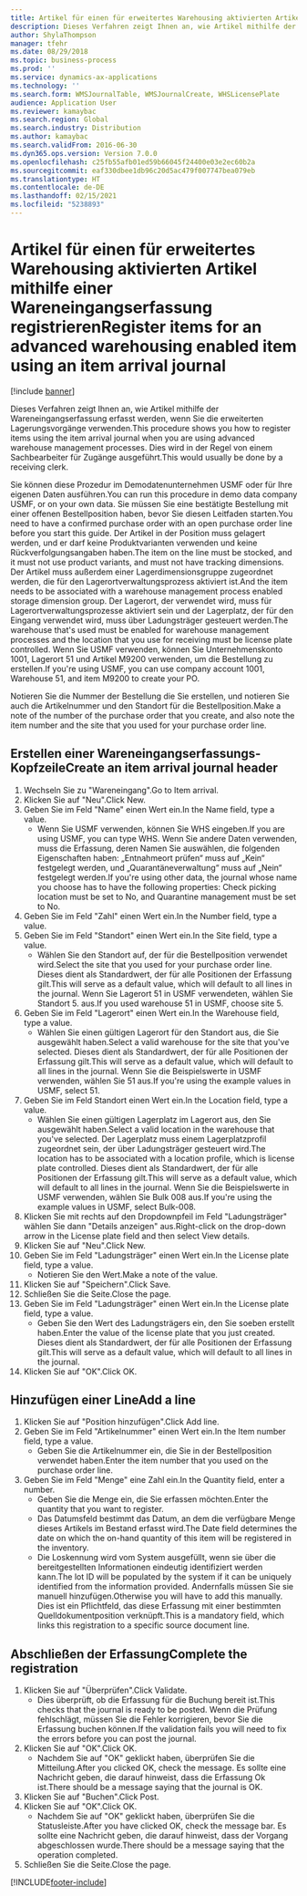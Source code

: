 ```yaml
---
title: Artikel für einen für erweitertes Warehousing aktivierten Artikel mithilfe einer Wareneingangserfassung registrieren
description: Dieses Verfahren zeigt Ihnen an, wie Artikel mithilfe der Wareneingangserfassung erfasst werden, wenn Sie die erweiterten Lagerungsvorgänge verwenden.
author: ShylaThompson
manager: tfehr
ms.date: 08/29/2018
ms.topic: business-process
ms.prod: ''
ms.service: dynamics-ax-applications
ms.technology: ''
ms.search.form: WMSJournalTable, WMSJournalCreate, WHSLicensePlate
audience: Application User
ms.reviewer: kamaybac
ms.search.region: Global
ms.search.industry: Distribution
ms.author: kamaybac
ms.search.validFrom: 2016-06-30
ms.dyn365.ops.version: Version 7.0.0
ms.openlocfilehash: c25fb55afb01ed59b66045f24400e03e2ec60b2a
ms.sourcegitcommit: eaf330dbee1db96c20d5ac479f007747bea079eb
ms.translationtype: HT
ms.contentlocale: de-DE
ms.lasthandoff: 02/15/2021
ms.locfileid: "5238893"
---
```

# <a name="register-items-for-an-advanced-warehousing-enabled-item-using-an-item-arrival-journal"></a><span data-ttu-id="30c14-103">Artikel für einen für erweitertes Warehousing aktivierten Artikel mithilfe einer Wareneingangserfassung registrieren</span><span class="sxs-lookup"><span data-stu-id="30c14-103">Register items for an advanced warehousing enabled item using an item arrival journal</span></span>

[!include [banner](../../includes/banner.md)]

<span data-ttu-id="30c14-104">Dieses Verfahren zeigt Ihnen an, wie Artikel mithilfe der Wareneingangserfassung erfasst werden, wenn Sie die erweiterten Lagerungsvorgänge verwenden.</span><span class="sxs-lookup"><span data-stu-id="30c14-104">This procedure shows you how to register items using the item arrival journal when you are using advanced warehouse management processes.</span></span> <span data-ttu-id="30c14-105">Dies wird in der Regel von einem Sachbearbeiter für Zugänge ausgeführt.</span><span class="sxs-lookup"><span data-stu-id="30c14-105">This would usually be done by a receiving clerk.</span></span> 

<span data-ttu-id="30c14-106">Sie können diese Prozedur im Demodatenunternehmen USMF oder für Ihre eigenen Daten ausführen.</span><span class="sxs-lookup"><span data-stu-id="30c14-106">You can run this procedure in demo data company USMF, or on your own data.</span></span> <span data-ttu-id="30c14-107">Sie müssen Sie eine bestätigte Bestellung mit einer offenen Bestellposition haben, bevor Sie diesen Leitfaden starten.</span><span class="sxs-lookup"><span data-stu-id="30c14-107">You need to have a confirmed purchase order with an open purchase order line before you start this guide.</span></span> <span data-ttu-id="30c14-108">Der Artikel in der Position muss gelagert werden, und er darf keine Produktvarianten verwenden und keine Rückverfolgungsangaben haben.</span><span class="sxs-lookup"><span data-stu-id="30c14-108">The item on the line must be stocked, and it must not use product variants, and must not have tracking dimensions.</span></span> <span data-ttu-id="30c14-109">Der Artikel muss außerdem einer Lagerdimensionsgruppe zugeordnet werden, die für den Lagerortverwaltungsprozess aktiviert ist.</span><span class="sxs-lookup"><span data-stu-id="30c14-109">And the item needs to be associated with a warehouse management process enabled storage dimension group.</span></span> <span data-ttu-id="30c14-110">Der Lagerort, der verwendet wird, muss für Lagerortverwaltungsprozesse aktiviert sein und der Lagerplatz, der für den Eingang verwendet wird, muss über Ladungsträger gesteuert werden.</span><span class="sxs-lookup"><span data-stu-id="30c14-110">The warehouse that's used must be enabled for warehouse management processes and the location that you use for receiving must be license plate controlled.</span></span> <span data-ttu-id="30c14-111">Wenn Sie USMF verwenden, können Sie Unternehmenskonto 1001, Lagerort 51 und Artikel M9200 verwenden, um die Bestellung zu erstellen.</span><span class="sxs-lookup"><span data-stu-id="30c14-111">If you're using USMF, you can use company account 1001, Warehouse 51, and item M9200 to create your PO.</span></span> 

<span data-ttu-id="30c14-112">Notieren Sie die Nummer der Bestellung die Sie erstellen, und notieren Sie auch die Artikelnummer und den Standort für die Bestellposition.</span><span class="sxs-lookup"><span data-stu-id="30c14-112">Make a note of the number of the purchase order that you create, and also note the item number and the site that you used for your purchase order line.</span></span>


## <a name="create-an-item-arrival-journal-header"></a><span data-ttu-id="30c14-113">Erstellen einer Wareneingangserfassungs-Kopfzeile</span><span class="sxs-lookup"><span data-stu-id="30c14-113">Create an item arrival journal header</span></span>
1. <span data-ttu-id="30c14-114">Wechseln Sie zu "Wareneingang".</span><span class="sxs-lookup"><span data-stu-id="30c14-114">Go to Item arrival.</span></span>
2. <span data-ttu-id="30c14-115">Klicken Sie auf "Neu".</span><span class="sxs-lookup"><span data-stu-id="30c14-115">Click New.</span></span>
3. <span data-ttu-id="30c14-116">Geben Sie im Feld "Name" einen Wert ein.</span><span class="sxs-lookup"><span data-stu-id="30c14-116">In the Name field, type a value.</span></span>
    * <span data-ttu-id="30c14-117">Wenn Sie USMF verwenden, können Sie WHS eingeben.</span><span class="sxs-lookup"><span data-stu-id="30c14-117">If you are using USMF, you can type WHS.</span></span> <span data-ttu-id="30c14-118">Wenn Sie andere Daten verwenden, muss die Erfassung, deren Namen Sie auswählen, die folgenden Eigenschaften haben: „Entnahmeort prüfen“ muss auf „Kein“ festgelegt werden, und „Quarantäneverwaltung“ muss auf „Nein“ festgelegt werden.</span><span class="sxs-lookup"><span data-stu-id="30c14-118">If you're using other data, the journal whose name you choose has to have the following properties: Check picking location must be set to No, and Quarantine management must be set to No.</span></span>  
4. <span data-ttu-id="30c14-119">Geben Sie im Feld "Zahl" einen Wert ein.</span><span class="sxs-lookup"><span data-stu-id="30c14-119">In the Number field, type a value.</span></span>
5. <span data-ttu-id="30c14-120">Geben Sie im Feld "Standort" einen Wert ein.</span><span class="sxs-lookup"><span data-stu-id="30c14-120">In the Site field, type a value.</span></span>
    * <span data-ttu-id="30c14-121">Wählen Sie den Standort auf, der für die Bestellposition verwendet wird.</span><span class="sxs-lookup"><span data-stu-id="30c14-121">Select the site that you used for your purchase order line.</span></span> <span data-ttu-id="30c14-122">Dieses dient als Standardwert, der für alle Positionen der Erfassung gilt.</span><span class="sxs-lookup"><span data-stu-id="30c14-122">This will serve as a default value, which will default to all lines in the journal.</span></span> <span data-ttu-id="30c14-123">Wenn Sie Lagerort 51 in USMF verwendeten, wählen Sie Standort 5. aus.</span><span class="sxs-lookup"><span data-stu-id="30c14-123">If you used warehouse 51 in USMF, choose site 5.</span></span>  
6. <span data-ttu-id="30c14-124">Geben Sie im Feld "Lagerort" einen Wert ein.</span><span class="sxs-lookup"><span data-stu-id="30c14-124">In the Warehouse field, type a value.</span></span>
    * <span data-ttu-id="30c14-125">Wählen Sie einen gültigen Lagerort für den Standort aus, die Sie ausgewählt haben.</span><span class="sxs-lookup"><span data-stu-id="30c14-125">Select a valid warehouse for the site that you've selected.</span></span> <span data-ttu-id="30c14-126">Dieses dient als Standardwert, der für alle Positionen der Erfassung gilt.</span><span class="sxs-lookup"><span data-stu-id="30c14-126">This will serve as a default value, which will default to all lines in the journal.</span></span> <span data-ttu-id="30c14-127">Wenn Sie die Beispielswerte in USMF verwenden, wählen Sie 51 aus.</span><span class="sxs-lookup"><span data-stu-id="30c14-127">If you're using the example values in USMF, select 51.</span></span>  
7. <span data-ttu-id="30c14-128">Geben Sie im Feld Standort einen Wert ein.</span><span class="sxs-lookup"><span data-stu-id="30c14-128">In the Location field, type a value.</span></span>
    * <span data-ttu-id="30c14-129">Wählen Sie einen gültigen Lagerplatz im Lagerort aus, den Sie ausgewählt haben.</span><span class="sxs-lookup"><span data-stu-id="30c14-129">Select a valid location in the warehouse that you've selected.</span></span> <span data-ttu-id="30c14-130">Der Lagerplatz muss einem Lagerplatzprofil zugeordnet sein, der über Ladungsträger gesteuert wird.</span><span class="sxs-lookup"><span data-stu-id="30c14-130">The location has to be associated with a location profile, which is license plate controlled.</span></span> <span data-ttu-id="30c14-131">Dieses dient als Standardwert, der für alle Positionen der Erfassung gilt.</span><span class="sxs-lookup"><span data-stu-id="30c14-131">This will serve as a default value, which will default to all lines in the journal.</span></span> <span data-ttu-id="30c14-132">Wenn Sie die Beispielswerte in USMF verwenden, wählen Sie Bulk 008 aus.</span><span class="sxs-lookup"><span data-stu-id="30c14-132">If you're using the example values in USMF, select Bulk-008.</span></span>  
8. <span data-ttu-id="30c14-133">Klicken Sie mit rechts auf den Dropdownpfeil im Feld "Ladungsträger" wählen Sie dann "Details anzeigen" aus.</span><span class="sxs-lookup"><span data-stu-id="30c14-133">Right-click on the drop-down arrow in the License plate field and then select View details.</span></span>
9. <span data-ttu-id="30c14-134">Klicken Sie auf "Neu".</span><span class="sxs-lookup"><span data-stu-id="30c14-134">Click New.</span></span>
10. <span data-ttu-id="30c14-135">Geben Sie im Feld "Ladungsträger" einen Wert ein.</span><span class="sxs-lookup"><span data-stu-id="30c14-135">In the License plate field, type a value.</span></span>
    * <span data-ttu-id="30c14-136">Notieren Sie den Wert.</span><span class="sxs-lookup"><span data-stu-id="30c14-136">Make a note of the value.</span></span>  
11. <span data-ttu-id="30c14-137">Klicken Sie auf "Speichern".</span><span class="sxs-lookup"><span data-stu-id="30c14-137">Click Save.</span></span>
12. <span data-ttu-id="30c14-138">Schließen Sie die Seite.</span><span class="sxs-lookup"><span data-stu-id="30c14-138">Close the page.</span></span>
13. <span data-ttu-id="30c14-139">Geben Sie im Feld "Ladungsträger" einen Wert ein.</span><span class="sxs-lookup"><span data-stu-id="30c14-139">In the License plate field, type a value.</span></span>
    * <span data-ttu-id="30c14-140">Geben Sie den Wert des Ladungsträgers ein, den Sie soeben erstellt haben.</span><span class="sxs-lookup"><span data-stu-id="30c14-140">Enter the value of the license plate that you just created.</span></span> <span data-ttu-id="30c14-141">Dieses dient als Standardwert, der für alle Positionen der Erfassung gilt.</span><span class="sxs-lookup"><span data-stu-id="30c14-141">This will serve as a default value, which will default to all lines in the journal.</span></span>  
14. <span data-ttu-id="30c14-142">Klicken Sie auf "OK".</span><span class="sxs-lookup"><span data-stu-id="30c14-142">Click OK.</span></span>

## <a name="add-a-line"></a><span data-ttu-id="30c14-143">Hinzufügen einer Line</span><span class="sxs-lookup"><span data-stu-id="30c14-143">Add a line</span></span>
1. <span data-ttu-id="30c14-144">Klicken Sie auf "Position hinzufügen".</span><span class="sxs-lookup"><span data-stu-id="30c14-144">Click Add line.</span></span>
2. <span data-ttu-id="30c14-145">Geben Sie im Feld "Artikelnummer" einen Wert ein.</span><span class="sxs-lookup"><span data-stu-id="30c14-145">In the Item number field, type a value.</span></span>
    * <span data-ttu-id="30c14-146">Geben Sie die Artikelnummer ein, die Sie in der Bestellposition verwendet haben.</span><span class="sxs-lookup"><span data-stu-id="30c14-146">Enter the item number that you used on the purchase order line.</span></span>  
3. <span data-ttu-id="30c14-147">Geben Sie im Feld "Menge" eine Zahl ein.</span><span class="sxs-lookup"><span data-stu-id="30c14-147">In the Quantity field, enter a number.</span></span>
    * <span data-ttu-id="30c14-148">Geben Sie die Menge ein, die Sie erfassen möchten.</span><span class="sxs-lookup"><span data-stu-id="30c14-148">Enter the quantity that you want to register.</span></span>  
    * <span data-ttu-id="30c14-149">Das Datumsfeld bestimmt das Datum, an dem die verfügbare Menge dieses Artikels im Bestand erfasst wird.</span><span class="sxs-lookup"><span data-stu-id="30c14-149">The Date field determines the date on which the on-hand quantity of this item will be registered in the inventory.</span></span>  
    * <span data-ttu-id="30c14-150">Die Loskennung wird vom System ausgefüllt, wenn sie über die bereitgestellten Informationen eindeutig identifiziert werden kann.</span><span class="sxs-lookup"><span data-stu-id="30c14-150">The lot ID will be populated by the system if it can be uniquely identified from the information provided.</span></span> <span data-ttu-id="30c14-151">Andernfalls müssen Sie sie manuell hinzufügen.</span><span class="sxs-lookup"><span data-stu-id="30c14-151">Otherwise you will have to add this manually.</span></span> <span data-ttu-id="30c14-152">Dies ist ein Pflichtfeld, das diese Erfassung mit einer bestimmten Quelldokumentposition verknüpft.</span><span class="sxs-lookup"><span data-stu-id="30c14-152">This is a mandatory field, which links this registration to a specific source document line.</span></span>  

## <a name="complete-the-registration"></a><span data-ttu-id="30c14-153">Abschließen der Erfassung</span><span class="sxs-lookup"><span data-stu-id="30c14-153">Complete the registration</span></span>
1. <span data-ttu-id="30c14-154">Klicken Sie auf "Überprüfen".</span><span class="sxs-lookup"><span data-stu-id="30c14-154">Click Validate.</span></span>
    * <span data-ttu-id="30c14-155">Dies überprüft, ob die Erfassung für die Buchung bereit ist.</span><span class="sxs-lookup"><span data-stu-id="30c14-155">This checks that the journal is ready to be posted.</span></span> <span data-ttu-id="30c14-156">Wenn die Prüfung fehlschlägt, müssen Sie die Fehler korrigieren, bevor Sie die Erfassung buchen können.</span><span class="sxs-lookup"><span data-stu-id="30c14-156">If the validation fails you will need to fix the errors before you can post the journal.</span></span>  
2. <span data-ttu-id="30c14-157">Klicken Sie auf "OK".</span><span class="sxs-lookup"><span data-stu-id="30c14-157">Click OK.</span></span>
    * <span data-ttu-id="30c14-158">Nachdem Sie auf "OK" geklickt haben, überprüfen Sie die Mitteilung.</span><span class="sxs-lookup"><span data-stu-id="30c14-158">After you clicked OK, check the message.</span></span> <span data-ttu-id="30c14-159">Es sollte eine Nachricht geben, die darauf hinweist, dass die Erfassung Ok ist.</span><span class="sxs-lookup"><span data-stu-id="30c14-159">There should be a message saying that the journal is OK.</span></span>  
3. <span data-ttu-id="30c14-160">Klicken Sie auf "Buchen".</span><span class="sxs-lookup"><span data-stu-id="30c14-160">Click Post.</span></span>
4. <span data-ttu-id="30c14-161">Klicken Sie auf "OK".</span><span class="sxs-lookup"><span data-stu-id="30c14-161">Click OK.</span></span>
    * <span data-ttu-id="30c14-162">Nachdem Sie auf "OK" geklickt haben, überprüfen Sie die Statusleiste.</span><span class="sxs-lookup"><span data-stu-id="30c14-162">After you have clicked OK, check the message bar.</span></span> <span data-ttu-id="30c14-163">Es sollte eine Nachricht geben, die darauf hinweist, dass der Vorgang abgeschlossen wurde.</span><span class="sxs-lookup"><span data-stu-id="30c14-163">There should be a message saying that the operation completed.</span></span>  
5. <span data-ttu-id="30c14-164">Schließen Sie die Seite.</span><span class="sxs-lookup"><span data-stu-id="30c14-164">Close the page.</span></span>



[!INCLUDE[footer-include](../../../includes/footer-banner.md)]